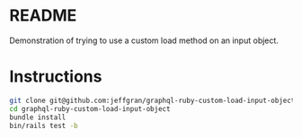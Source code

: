 # README

Demonstration of trying to use a custom load method on an input object.


# Instructions

```bash
git clone git@github.com:jeffgran/graphql-ruby-custom-load-input-object.git
cd graphql-ruby-custom-load-input-object
bundle install
bin/rails test -b
```

